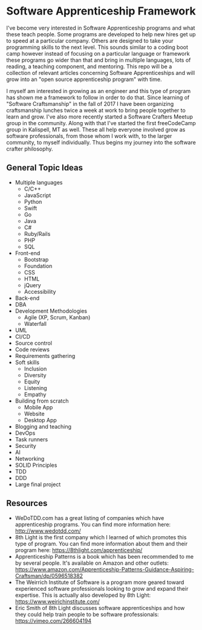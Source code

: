# Software Apprenticeship Framework
I've become very interested in Software Apprenticeship programs and what these teach people. Some programs are developed to help new hires get up to speed at a particular company. Others are designed to take your programming skills to the next level. This sounds similar to a coding boot camp however instead of focusing on a particular language or framework these programs go wider than that and bring in multiple languages, lots of reading, a teaching component, and mentoring. This repo will be a collection of relevant articles concerning Software Apprenticeships and will grow into an "open source apprenticeship program" with time.  

I myself am interested in growing as an engineer and this type of program has shown me a framework to follow in order to do that. Since learning of "Software Craftsmanship" in the fall of 2017 I have been organizing craftsmanship lunches twice a week at work to bring people together to learn and grow. I've also more recently started a Software Crafters Meetup group in the community. Along with that I've started the first freeCodeCamp group in Kalispell, MT as well. These all help everyone involved grow as software professionals, from those whom I work with, to the larger community, to myself individually. Thus begins my journey into the software crafter philosophy.

## General Topic Ideas

* Multiple languages  
  * C/C++
  * JavaScript
  * Python
  * Swift
  * Go
  * Java
  * C#
  * Ruby/Rails
  * PHP
  * SQL
* Front-end  
  * Bootstrap
  * Foundation
  * CSS
  * HTML
  * jQuery
  * Accessibility
* Back-end  
* DBA  
* Development Methodologies
  * Agile (XP, Scrum, Kanban)
  * Waterfall
* UML
* CI/CD  
* Source control  
* Code reviews  
* Requirements gathering  
* Soft skills  
  * Inclusion 
  * Diversity 
  * Equity
  * Listening
  * Empathy
* Building from scratch  
  * Mobile App
  * Website
  * Desktop App
* Blogging and teaching  
* DevOps  
* Task runners
* Security  
* AI  
* Networking  
* SOLID Principles  
* TDD  
* DDD  
* Large final project  

## Resources

* WeDoTDD.com has a great listing of companies which have apprenticeship programs. You can find more information here: http://www.wedotdd.com/  
* 8th Light is the first company which I learned of which promotes this type of program. You can find more information about them and their program here: https://8thlight.com/apprenticeship/  
* Apprenticeship Patterns is a book which has been recommended to me by several people. It's available on Amazon and other outlets: https://www.amazon.com/Apprenticeship-Patterns-Guidance-Aspiring-Craftsman/dp/0596518382  
* The Weirrich Institute of Software is a program more geared toward experienced software professionals looking to grow and expand their expertise. This is actually also developed by 8th Light: https://www.weirichinstitute.com/  
* Eric Smith of 8th Light discusses software apprenticeships and how they could help train people to be software professionals: https://vimeo.com/266604194  